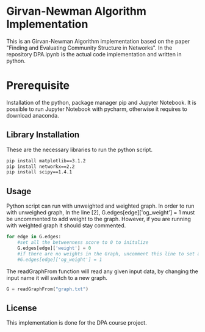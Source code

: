 # Girvan-Newman Algorithm Implementation
This is an Girvan-Newman Algorithm implementation based on the paper "Finding and Evaluating Community Structure in Networks". In the repository DPA.ipynb is the actual code implementation and written in python. 

# Prerequisite
Installation of the python, package manager pip and Jupyter Notebook. It is possible to run Jupyter Notebook with pycharm, otherwise it requires to download anaconda. 

## Library Installation
These are the necessary libraries to run the python script. 
```bash
pip install matplotlib==3.1.2
pip install networkx==2.2
pip install scipy==1.4.1
```

## Usage
Python script can run with unweighted and weighted graph. In order to run with unweighed graph, In the line [2], G.edges[edge]['og_weight'] = 1 must be uncommented to add weight to the graph. However, if you are running with weighted graph it should stay commented. 
```python
for edge in G.edges:
    #set all the betweenness score to 0 to initalize
    G.edges[edge]['weight'] = 0
    #if there are no weights in the Graph, uncomment this line to set all the weights to 1
    #G.edges[edge]['og_weight'] = 1
```
The readGraphFrom function will read any given input data, by changing the input name it will switch to a new graph. 
```python
G = readGraphFrom("graph.txt")
```

## License
This implementation is done for the DPA course project.
